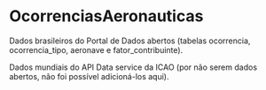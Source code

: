 # OcorrenciasAeronauticas

Dados brasileiros do Portal de Dados abertos (tabelas ocorrencia, ocorrencia_tipo, aeronave e fator_contribuinte).

Dados mundiais do API Data service da ICAO (por não serem dados abertos, não foi possível adicioná-los aqui).

